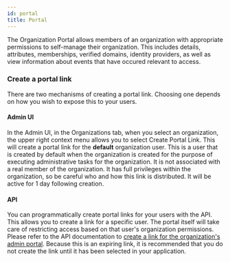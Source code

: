 ```yaml
---
id: portal
title: Portal
---
```


The Organization Portal allows members of an organization with appropriate permissions to self-manage their organization. This includes details, attributes, memberships, verified domains, identity providers, as well as view information about events that have occured relevant to access.

### Create a portal link

There are two mechanisms of creating a portal link. Choosing one depends on how you wish to expose this to your users. 

#### Admin UI

In the Admin UI, in the Organizations tab, when you select an organization, the upper right context menu allows you to select Create Portal Link. This will create a portal link for the **default** organization user. This is a user that is created by default when the organization is created for the purpose of executing administrative tasks for the organization. It is not associated with a real member of the organization. It has full privileges within the organization, so be careful who and how this link is distributed. It will be active for 1 day following creation.

#### API

You can programmatically create portal links for your users with the API. This allows you to create a link for a specific user. The portal itself will take care of restricting access based on that user's organization permissions. Please refer to the API documentation to [create a link for the organization's admin portal](/api/create-portal-link). Because this is an expiring link, it is recommended that you do not create the link until it has been selected in your application.
